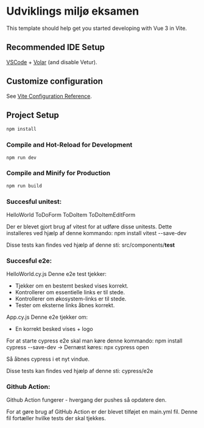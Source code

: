 # Udviklings miljø eksamen

This template should help get you started developing with Vue 3 in Vite.

## Recommended IDE Setup

[VSCode](https://code.visualstudio.com/) + [Volar](https://marketplace.visualstudio.com/items?itemName=Vue.volar) (and disable Vetur).

## Customize configuration

See [Vite Configuration Reference](https://vitejs.dev/config/).

## Project Setup

```sh
npm install
```

### Compile and Hot-Reload for Development

```sh
npm run dev
```

### Compile and Minify for Production

```sh
npm run build
```
### Succesful unitest:
HelloWorld
ToDoForm
ToDoItem
ToDoItemEditForm

Der er blevet gjort brug af vitest for at udføre disse unitests.
Dette installeres ved hjælp af denne kommando: npm install vitest --save-dev

Disse tests kan findes ved hjælp af denne sti: src/components/__test__

### Succesful e2e:
HelloWorld.cy.js 
Denne e2e test tjekker:
- Tjekker om en bestemt besked vises korrekt.
- Kontrollerer om essentielle links er til stede.
- Kontrollerer om økosystem-links er til stede.
- Tester om eksterne links åbnes korrekt.

App.cy.js
Denne e2e tjekker om:
- En korrekt besked vises + logo

For at starte cypress e2e skal man køre denne kommando: npm install cypress --save-dev
-> Dernæst køres: npx cypress open

Så åbnes cypress i et nyt vindue.

Disse tests kan findes ved hjælp af denne sti: cypress/e2e

### Github Action:
Github Action fungerer - hvergang der pushes så opdatere den.

For at gøre brug af GitHub Action er der blevet tilføjet en main.yml fil. 
Denne fil fortæller hvilke tests der skal tjekkes.
